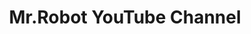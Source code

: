 ---
title: Mr.Robot YouTube Channel
description: Welcome to the official MR. ROBOT [mr.rob0t] channel where you can catch all the best moments from the series and join Elliot (Rami Malek) on his mission to bring down the big corporations he's paid to protect. 
url: https://www.youtube.com/@MrRobot
image:
    # url: '/assets/images/cafe.png'
    # alt: 'Cafe'
tags: ['youtube']
pubDate: 2023-11-10
draft: false
---